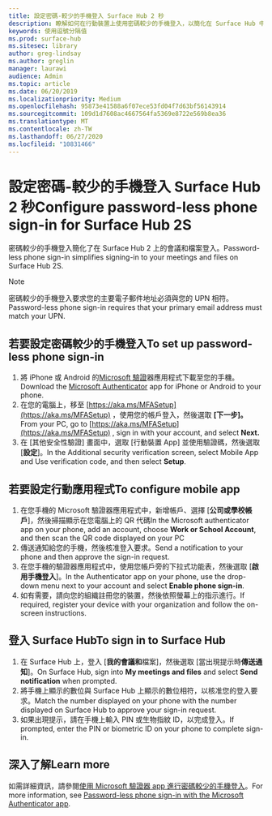 ```yaml
---
title: 設定密碼-較少的手機登入 Surface Hub 2 秒
description: 瞭解如何在行動裝置上使用密碼較少的手機登入，以簡化在 Surface Hub 中登入。
keywords: 使用逗號分隔值
ms.prod: surface-hub
ms.sitesec: library
author: greg-lindsay
ms.author: greglin
manager: laurawi
audience: Admin
ms.topic: article
ms.date: 06/20/2019
ms.localizationpriority: Medium
ms.openlocfilehash: 95873e41588a6f07ece53fd04f7d63bf56143914
ms.sourcegitcommit: 109d1d7608ac4667564fa5369e8722e569b8ea36
ms.translationtype: MT
ms.contentlocale: zh-TW
ms.lasthandoff: 06/27/2020
ms.locfileid: "10831466"
---
```

# <span data-ttu-id="43d23-104">設定密碼-較少的手機登入 Surface Hub 2 秒</span><span class="sxs-lookup"><span data-stu-id="43d23-104">Configure password-less phone sign-in  for Surface Hub 2S</span></span>

<span data-ttu-id="43d23-105">密碼較少的手機登入簡化了在 Surface Hub 2 上的會議和檔案登入。</span><span class="sxs-lookup"><span data-stu-id="43d23-105">Password-less phone sign-in simplifies signing-in to your meetings and files on Surface Hub 2S.</span></span>

> [!NOTE]
> <span data-ttu-id="43d23-106">密碼較少的手機登入要求您的主要電子郵件地址必須與您的 UPN 相符。</span><span class="sxs-lookup"><span data-stu-id="43d23-106">Password-less phone sign-in requires that your primary email address must match your UPN.</span></span>

## <span data-ttu-id="43d23-107">若要設定密碼較少的手機登入</span><span class="sxs-lookup"><span data-stu-id="43d23-107">To set up password-less phone sign-in</span></span>

1. <span data-ttu-id="43d23-108">將 iPhone 或 Android 的[Microsoft 驗證](https://www.microsoft.com/account/authenticator)器應用程式下載至您的手機。</span><span class="sxs-lookup"><span data-stu-id="43d23-108">Download the [Microsoft Authenticator](https://www.microsoft.com/account/authenticator) app for iPhone or Android to your phone.</span></span>
2. <span data-ttu-id="43d23-109">在您的電腦上，移至 [https://aka.ms/MFASetup](https://aka.ms/MFASetup) ，使用您的帳戶登入，然後選取 **[下一步]。**</span><span class="sxs-lookup"><span data-stu-id="43d23-109">From your PC, go to [https://aka.ms/MFASetup](https://aka.ms/MFASetup) , sign in with your account, and select **Next.**</span></span>
3. <span data-ttu-id="43d23-110">在 [其他安全性驗證] 畫面中，選取 [行動裝置 App] 並使用驗證碼，然後選取 [**設定**]。</span><span class="sxs-lookup"><span data-stu-id="43d23-110">In the Additional security verification screen, select Mobile App and Use verification code, and then select **Setup**.</span></span>

## <span data-ttu-id="43d23-111">若要設定行動應用程式</span><span class="sxs-lookup"><span data-stu-id="43d23-111">To configure mobile app</span></span>

1. <span data-ttu-id="43d23-112">在您手機的 Microsoft 驗證器應用程式中，新增帳戶、選擇 [**公司或學校帳戶**]，然後掃描顯示在您電腦上的 QR 代碼</span><span class="sxs-lookup"><span data-stu-id="43d23-112">In the Microsoft authenticator app on your phone, add an account, choose **Work or School Account**, and then scan the QR code displayed on your PC</span></span>
2. <span data-ttu-id="43d23-113">傳送通知給您的手機，然後核准登入要求。</span><span class="sxs-lookup"><span data-stu-id="43d23-113">Send a notification to your phone and then approve the sign-in request.</span></span>
3. <span data-ttu-id="43d23-114">在您手機的驗證器應用程式中，使用您帳戶旁的下拉式功能表，然後選取 [**啟用手機登入**]。</span><span class="sxs-lookup"><span data-stu-id="43d23-114">In the Authenticator app on your phone, use the drop-down menu next to your account and select **Enable phone sign-in**.</span></span>
4. <span data-ttu-id="43d23-115">如有需要，請向您的組織註冊您的裝置，然後依照螢幕上的指示進行。</span><span class="sxs-lookup"><span data-stu-id="43d23-115">If required, register your device with your organization and follow the on-screen instructions.</span></span>

## <span data-ttu-id="43d23-116">登入 Surface Hub</span><span class="sxs-lookup"><span data-stu-id="43d23-116">To sign in to Surface Hub</span></span>

1. <span data-ttu-id="43d23-117">在 Surface Hub 上，登入 [**我的會議和**檔案]，然後選取 [當出現提示時**傳送通知**]。</span><span class="sxs-lookup"><span data-stu-id="43d23-117">On Surface Hub, sign into **My meetings and files** and select **Send notification** when prompted.</span></span>
2. <span data-ttu-id="43d23-118">將手機上顯示的數位與 Surface Hub 上顯示的數位相符，以核准您的登入要求。</span><span class="sxs-lookup"><span data-stu-id="43d23-118">Match the number displayed on your phone with the number displayed on Surface Hub to approve your sign-in request.</span></span>
3. <span data-ttu-id="43d23-119">如果出現提示，請在手機上輸入 PIN 或生物指紋 ID，以完成登入。</span><span class="sxs-lookup"><span data-stu-id="43d23-119">If prompted, enter the PIN or biometric ID on your phone to complete sign-in.</span></span>

## <span data-ttu-id="43d23-120">深入了解</span><span class="sxs-lookup"><span data-stu-id="43d23-120">Learn more</span></span>
<span data-ttu-id="43d23-121">如需詳細資訊，請參閱[使用 Microsoft 驗證器 app 進行密碼較少的手機登入](https://docs.microsoft.com/azure/active-directory/authentication/howto-authentication-phone-sign-in)。</span><span class="sxs-lookup"><span data-stu-id="43d23-121">For more information, see [Password-less phone sign-in with the Microsoft Authenticator app](https://docs.microsoft.com/azure/active-directory/authentication/howto-authentication-phone-sign-in).</span></span>
